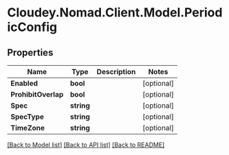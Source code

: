 # Cloudey.Nomad.Client.Model.PeriodicConfig

## Properties

Name | Type | Description | Notes
------------ | ------------- | ------------- | -------------
**Enabled** | **bool** |  | [optional] 
**ProhibitOverlap** | **bool** |  | [optional] 
**Spec** | **string** |  | [optional] 
**SpecType** | **string** |  | [optional] 
**TimeZone** | **string** |  | [optional] 

[[Back to Model list]](../README.md#documentation-for-models) [[Back to API list]](../README.md#documentation-for-api-endpoints) [[Back to README]](../README.md)

